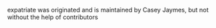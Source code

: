 expatriate was originated and is maintained by Casey Jaymes, but not without the help of contributors
